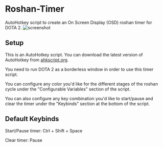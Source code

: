 # Roshan-Timer
AutoHotkey script to create an On Screen Display (OSD) roshan timer for DOTA 2.
![screenshot](https://raw.githubusercontent.com/pyarmak/Roshan-Timer/master/screenshot.png)
## Setup
This is an AutoHotkey script. You can download the latest version of AutoHotkey from [ahkscript.org](http://ahkscript.org/download/).

You need to run DOTA 2 as a borderless window in order to use this timer script.

You can configure any color you'd like for the different stages of the roshan cycle under the "Configurable Variables" section of the script.

You can also configure any key combination you'd like to start/pause and clear the timer under the "Keybinds" section at the bottom of the script.

## Default Keybinds
Start/Pause timer: Ctrl + Shift + Space

Clear timer: Pause